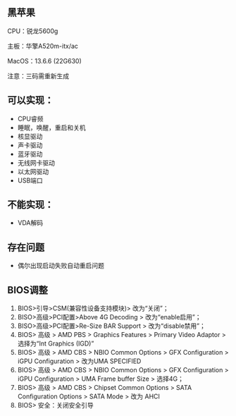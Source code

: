 ## 黑苹果

CPU：锐龙5600g

主板：华擎A520m-itx/ac

MacOS：13.6.6 (22G630)

注意：三码需重新生成

## 可以实现：
- CPU睿频
- 睡眠，唤醒，重启和关机
- 核显驱动
- 声卡驱动
- 蓝牙驱动
- 无线网卡驱动
- 以太网驱动
- USB端口

## 不能实现：
- VDA解码

## 存在问题
- 偶尔出现启动失败自动重启问题

## BIOS调整

1. BIOS>引导>CSM(兼容性设备支持模块)> 改为“关闭”；
2. BISO>高级>PCI配置>Above 4G Decoding > 改为“enable启用”；
3. BISO>高级>PCI配置>Re-Size BAR Support > 改为“disable禁用”；
4. BIOS> 高级 > AMD PBS > Graphics Features > Primary Video Adaptor > 选择为“Int Graphics (IGD)”
5. BIOS> 高级 > AMD CBS > NBIO Common Options > GFX Configuration > iGPU Configuration > 改为UMA SPECIFIED
6. BIOS> 高级 > AMD CBS > NBIO Common Options > GFX Configuration > iGPU Configuration > UMA Frame buffer Size > 选择4G；
7. BIOS> 高级 > AMD CBS > Chipset Common Options > SATA Configuration Options > SATA Mode > 改为 AHCI
8. BIOS> 安全：关闭安全引导
